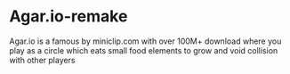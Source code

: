 # Agar.io-remake
Agar.io is a famous by miniclip.com with over 100M+ download where you play as a circle which eats small food elements to grow and void collision with other players
